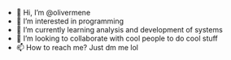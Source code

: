 - 👋 Hi, I’m @olivermene
- 👀 I’m interested in programming
- 🌱 I’m currently learning analysis and development of systems
- 💞️ I’m looking to collaborate with cool people to do cool stuff
- 📫 How to reach me? Just dm me lol

<!---
olivermene/olivermene is a ✨ special ✨ repository because its `README.md` (this file) appears on your GitHub profile.
You can click the Preview link to take a look at your changes.
--->
